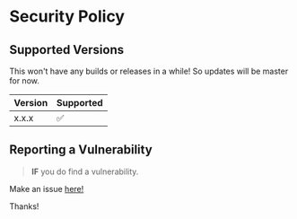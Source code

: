 # Security Policy

## Supported Versions

This won't have any builds or releases in a while!
So updates will be master for now.

| Version | Supported          |
| ------- | ------------------ |
| x.x.x   | :white_check_mark: |

## Reporting a Vulnerability

> __IF__ you do find a vulnerability.

Make an issue [here!](https://github.com/tatsoku/haru/issues)

Thanks!
